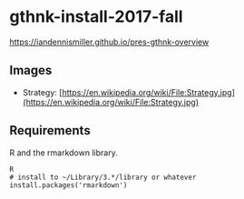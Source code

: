 # gthnk-install-2017-fall

https://iandennismiller.github.io/pres-gthnk-overview

## Images

- Strategy: [https://en.wikipedia.org/wiki/File:Strategy.jpg](https://en.wikipedia.org/wiki/File:Strategy.jpg)

## Requirements

R and the rmarkdown library.

    R
    # install to ~/Library/3.*/library or whatever
    install.packages('rmarkdown')
